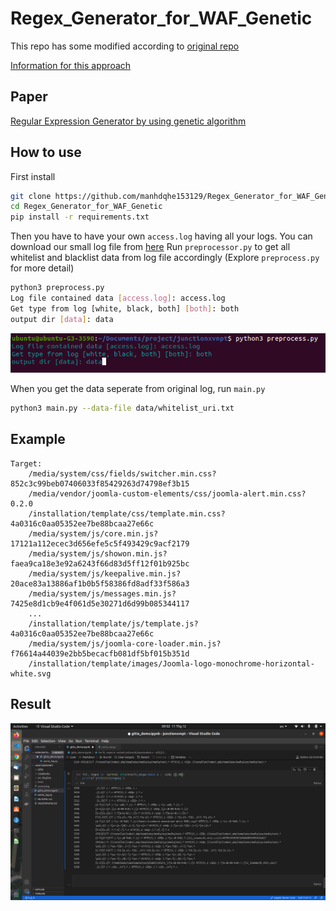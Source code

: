 # Regex_Generator_for_WAF_Genetic

This repo has some modified according to [original repo](https://github.com/maojui/Regex-Generator)

[Information for this approach](https://www.alibabacloud.com/blog/machine-learning-based-web-exception-detection_89782)

## Paper

[Regular Expression Generator by using genetic algorithm](https://drive.google.com/file/d/1CBFFy7oX-bE_4VrLFpP7OT4eJDUP4tku/view?usp=sharing)

## How to use

First install

```bash
git clone https://github.com/manhdqhe153129/Regex_Generator_for_WAF_Genetic.git
cd Regex_Generator_for_WAF_Genetic
pip install -r requirements.txt
```

Then you have to have your own ``access.log`` having all your logs. You can download our small log file from [here](https://drive.google.com/file/d/1s2dMWJ81SF5pWG8op6EJPCjp6lLCE9tv/view?usp=sharing)
Run ``preprocessor.py`` to get all whitelist and blacklist data from log file accordingly (Explore ``preprocess.py`` for more detail) 

```bash
python3 preprocess.py
Log file contained data [access.log]: access.log
Get type from log [white, black, both] [both]: both
output dir [data]: data
```

![](images/preprocess_demo.png)

When you get the data seperate from original log, run ``main.py``

```bash
python3 main.py --data-file data/whitelist_uri.txt
```

## Example

```
Target:
    /media/system/css/fields/switcher.min.css?852c3c99beb07406033f85429263d74798ef3b15
    /media/vendor/joomla-custom-elements/css/joomla-alert.min.css?0.2.0
    /installation/template/css/template.min.css?4a0316c0aa05352ee7be88bcaa27e66c
    /media/system/js/core.min.js?17121a112ecec3d656efe5c5f493429c9acf2179
    /media/system/js/showon.min.js?faea9ca18e3e92a6243f66d83d5ff12f01b925bc
    /media/system/js/keepalive.min.js?20ace83a13886af1b0b5f58386fd8adf33f586a3
    /media/system/js/messages.min.js?7425e8d1cb9e4f061d5e30271d6d99b085344117
    ...
    /installation/template/js/template.js?4a0316c0aa05352ee7be88bcaa27e66c
    /media/system/js/joomla-core-loader.min.js?f76614a44039e2bb5becacfb081df5bf015b351d
    /installation/template/images/Joomla-logo-monochrome-horizontal-white.svg
```

## Result

![](images/result.png)

